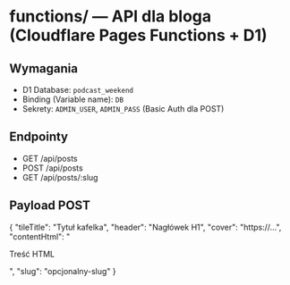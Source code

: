 
# functions/ — API dla bloga (Cloudflare Pages Functions + D1)

## Wymagania
- D1 Database: `podcast_weekend`
- Binding (Variable name): `DB`
- Sekrety: `ADMIN_USER`, `ADMIN_PASS` (Basic Auth dla POST)

## Endpointy
- GET  /api/posts
- POST /api/posts
- GET  /api/posts/:slug

## Payload POST
{
  "tileTitle": "Tytuł kafelka",
  "header": "Nagłówek H1",
  "cover": "https://...",
  "contentHtml": "<p>Treść HTML</p>",
  "slug": "opcjonalny-slug"
}
